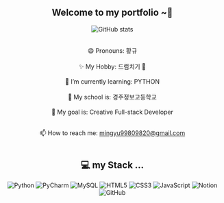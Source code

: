  <div align=center>



## Welcome to my portfolio ~👋



![GitHub stats](https://github-readme-stats.vercel.app/api?username=mingyu0208&count_private=true&show_icons=true&theme=solarized-light)

<br>😄 Pronouns: 황규</br>
<br>✨ My Hobby: 드럼치기 🥁</br>
<br>🌱 I’m currently learning: PYTHON</br>
<br>📘 My school is: 경주정보고등학교</br>
<br>🎈 My goal is: Creative Full-stack Developer</br>

<br>📫 How to reach me: mingyu99809820@gmail.com</br>
<br>
## 💻 my Stack ...
![Python](https://img.shields.io/badge/python-3670A0?style=for-the-badge&logo=python&logoColor=ffdd54)
![PyCharm](https://img.shields.io/badge/pycharm-143?style=for-the-badge&logo=pycharm&logoColor=black&color=black&labelColor=green)
![MySQL](https://img.shields.io/badge/mysql-4479A1.svg?style=for-the-badge&logo=mysql&logoColor=white)
![HTML5](https://img.shields.io/badge/html5-%23E34F26.svg?style=for-the-badge&logo=html5&logoColor=white)
![CSS3](https://img.shields.io/badge/css3-%231572B6.svg?style=for-the-badge&logo=css3&logoColor=white)
![JavaScript](https://img.shields.io/badge/javascript-%23323330.svg?style=for-the-badge&logo=javascript&logoColor=%23F7DF1E)
![Notion](https://img.shields.io/badge/Notion-%23000000.svg?style=for-the-badge&logo=notion&logoColor=white)
![GitHub](https://img.shields.io/badge/github-%23121011.svg?style=for-the-badge&logo=github&logoColor=white)
</br>
